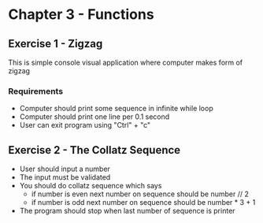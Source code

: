 # Chapter 3 - Functions

## Exercise 1 - Zigzag

This is simple console visual application where computer makes form of zigzag

### Requirements
* Computer should print some sequence in infinite while loop
* Computer should print one line per 0.1 second
* User can exit program using "Ctrl" + "c"

## Exercise 2 - The Collatz Sequence
* User should input a number
* The input must be validated
* You should do collatz sequence which says
  * if number is even next number on sequence should be number // 2
  * if number is odd next number on sequence should be number * 3 + 1
* The program should stop when last number of sequence is printer